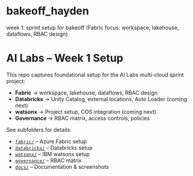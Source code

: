 # bakeoff_hayden
week 1: sprint setup for bakeoff (Fabric focus: workspace, lakehouse, dataflows, RBAC design)
# AI Labs – Week 1 Setup

This repo captures foundational setup for the AI Labs multi-cloud sprint project:

- **Fabric** → workspace, lakehouse, dataflows, RBAC design  
- **Databricks** → Unity Catalog, external locations, Auto Loader (coming next)  
- **watsonx** → Project setup, COS integration (coming next)  
- **Governance** → RBAC matrix, access controls, policies  

See subfolders for details:
- [`fabric/`](./fabric/) – Azure Fabric setup
- [`databricks/`](./databricks/) – Databricks setup
- [`watsonx/`](./watsonx/) – IBM watsonx setup
- [`governance/`](./governance/) – RBAC matrix
- [`docs/`](./docs/) – Documentation & screenshots
